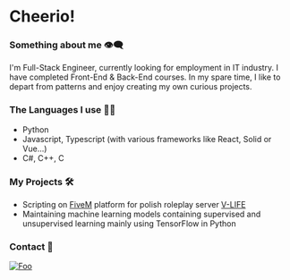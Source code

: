 # Cheerio!
### Something about me 👁️‍🗨️
I'm Full-Stack Engineer, currently looking for employment in IT industry. I have completed Front-End & Back-End courses. In my spare time, I like to depart from patterns and enjoy creating my own curious projects.
### The Languages I use 🧑‍💻
- Python
- Javascript, Typescript (with various frameworks like React, Solid or Vue...)
- C#, C++, C
### My Projects 🛠️
- Scripting on [FiveM](https://fivem.net/) platform for polish roleplay server [V-LIFE](https://v-life.pl/index.php)
- Maintaining machine learning models containing supervised and unsupervised learning mainly using TensorFlow in Python
### Contact 🔗
[![Foo](https://dcbadge.vercel.app/api/shield/337202471279656961?compact=true)](https://discordapp.com/users/337202471279656961/)
